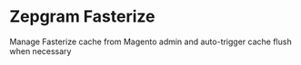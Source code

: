 # Zepgram Fasterize #

Manage Fasterize cache from Magento admin and auto-trigger cache flush when necessary